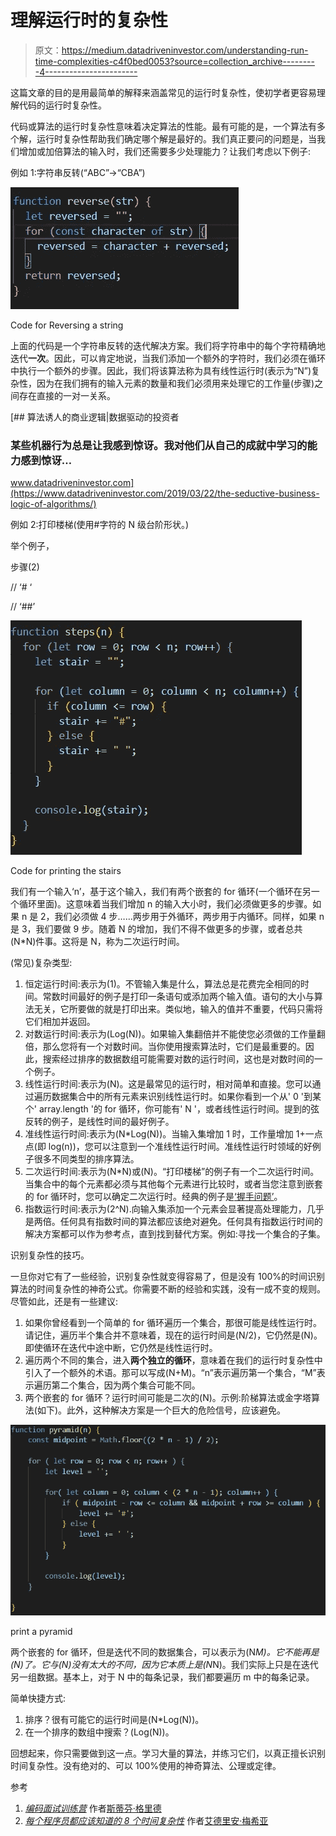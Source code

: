 # 理解运行时的复杂性

> 原文：<https://medium.datadriveninvestor.com/understanding-run-time-complexities-c4f0bed0053?source=collection_archive---------4----------------------->

这篇文章的目的是用最简单的解释来涵盖常见的运行时复杂性，使初学者更容易理解代码的运行时复杂性。

代码或算法的运行时复杂性意味着决定算法的性能。最有可能的是，一个算法有多个解，运行时复杂性帮助我们确定哪个解是最好的。我们真正要问的问题是，当我们增加或加倍算法的输入时，我们还需要多少处理能力？让我们考虑以下例子:

例如 1:字符串反转(“ABC”->“CBA”)

![](img/58e65dddc842f5ffc47974462031ad8e.png)

Code for Reversing a string

上面的代码是一个字符串反转的迭代解决方案。我们将字符串中的每个字符精确地迭代**一次**。因此，可以肯定地说，当我们添加一个额外的字符时，我们必须在循环中执行一个额外的步骤。因此，我们将该算法称为具有线性运行时(表示为“N”)复杂性，因为在我们拥有的输入元素的数量和我们必须用来处理它的工作量(步骤)之间存在直接的一对一关系。

[](https://www.datadriveninvestor.com/2019/03/22/the-seductive-business-logic-of-algorithms/) [## 算法诱人的商业逻辑|数据驱动的投资者

### 某些机器行为总是让我感到惊讶。我对他们从自己的成就中学习的能力感到惊讶…

www.datadriveninvestor.com](https://www.datadriveninvestor.com/2019/03/22/the-seductive-business-logic-of-algorithms/) 

例如 2:打印楼梯(使用#字符的 N 级台阶形状。)

举个例子，

步骤(2)

// ‘# ‘

// ‘##’

![](img/f9de1d923bf1501aaf03f34694af2d10.png)

Code for printing the stairs

我们有一个输入‘n’，基于这个输入，我们有两个嵌套的 for 循环(一个循环在另一个循环里面)。这意味着当我们增加 n 的输入大小时，我们必须做更多的步骤。如果 n 是 2，我们必须做 4 步……两步用于外循环，两步用于内循环。同样，如果 n 是 3，我们要做 9 步。随着 N 的增加，我们不得不做更多的步骤，或者总共(N*N)件事。这将是 N，称为二次运行时间。

(常见)复杂类型:

1.  恒定运行时间:表示为(1)。不管输入集是什么，算法总是花费完全相同的时间。常数时间最好的例子是打印一条语句或添加两个输入值。语句的大小与算法无关，它所要做的就是打印出来。类似地，输入的值并不重要，代码只需将它们相加并返回。
2.  对数运行时间:表示为(Log(N))。如果输入集翻倍并不能使您必须做的工作量翻倍，那么您将有一个对数时间。当你使用搜索算法时，它们是最重要的。因此，搜索经过排序的数据数组可能需要对数的运行时间，这也是对数时间的一个例子。
3.  线性运行时间:表示为(N)。这是最常见的运行时，相对简单和直接。您可以通过遍历数据集合中的所有元素来识别线性运行时。如果你看到一个从' 0 '到某个' array.length '的 for 循环，你可能有' N '，或者线性运行时间。提到的弦反转的例子，是线性时间的最好例子。
4.  准线性运行时间:表示为(N*Log(N))。当输入集增加 1 时，工作量增加 1+一点点(即 log(n))，您可以注意到一个准线性运行时间。准线性运行时领域的好例子很多不同类型的排序算法。
5.  二次运行时间:表示为(N*N)或(N)。“打印楼梯”的例子有一个二次运行时间。当集合中的每个元素都必须与其他每个元素进行比较时，或者当您注意到嵌套的 for 循环时，您可以确定二次运行时。经典的例子是[‘握手问题’](http://mathworld.wolfram.com/HandshakeProblem.html)。
6.  指数运行时间:表示为(2^N).向输入集添加一个元素会显著提高处理能力，几乎是两倍。任何具有指数时间的算法都应该绝对避免。任何具有指数运行时间的解决方案都可以作为参考点，直到找到替代方案。例如:寻找一个集合的子集。

识别复杂性的技巧。

一旦你对它有了一些经验，识别复杂性就变得容易了，但是没有 100%的时间识别算法的时间复杂性的神奇公式。你需要不断的经验和实践，没有一成不变的规则。尽管如此，还是有一些建议:

1.  如果你曾经看到一个简单的 for 循环遍历一个集合，那很可能是线性运行时。请记住，遍历半个集合并不意味着，现在的运行时间是(N/2)，它仍然是(N)。即使循环在迭代中途中断，它仍然是线性运行时。
2.  遍历两个不同的集合，进入**两个独立的循环**，意味着在我们的运行时复杂性中引入了一个额外的术语。那可以写成(N+M)。“n”表示遍历第一个集合，“M”表示遍历第二个集合，因为两个集合可能不同。
3.  两个嵌套的 for 循环？运行时间可能是二次的(N)。示例:阶梯算法或金字塔算法(如下)。此外，这种解决方案是一个巨大的危险信号，应该避免。

![](img/fabbce94d967e78e988eea5f9d7f9dfd.png)

print a pyramid

两个嵌套的 for 循环，但是迭代不同的数据集合，可以表示为(N*M)。它不能再是(N)了。它与(N)没有太大的不同，因为它本质上是(N*N)。我们实际上只是在迭代另一组数据。基本上，对于 N 中的每条记录，我们都要遍历 m 中的每条记录。

简单快捷方式:

1.  排序？很有可能它的运行时间是(N*Log(N))。
2.  在一个排序的数组中搜索？(Log(N))。

回想起来，你只需要做到这一点。学习大量的算法，并练习它们，以真正擅长识别时间复杂性。没有绝对的、可以 100%使用的神奇算法、公理或定律。

参考

1.  [*编码面试训练营*](https://www.udemy.com/course/coding-interview-bootcamp-algorithms-and-data-structure/) 作者[斯蒂芬·格里德](https://medium.com/u/d058882d8cd2?source=post_page-----c4f0bed0053--------------------------------)
2.  [*每个程序员都应该知道的 8 个时间复杂性*](https://adrianmejia.com/most-popular-algorithms-time-complexity-every-programmer-should-know-free-online-tutorial-course/) 作者[艾德里安·梅希亚](https://medium.com/u/e86755444968?source=post_page-----c4f0bed0053--------------------------------)